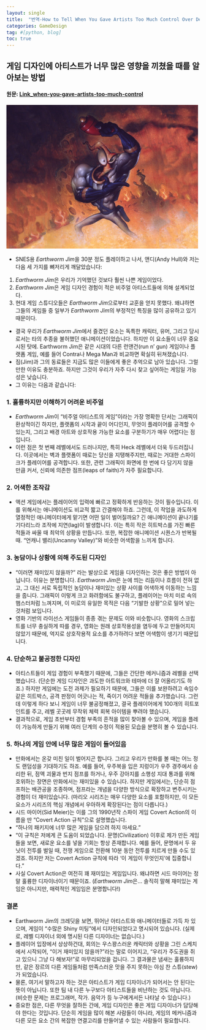 ```yaml
---
layout: single
title:  "번역-How to Tell When You Gave Artists Too Much Control Over Design"
categories: GameDesign
tag: #[python, blog] 
toc: true
---
```

## 게임 디자인에 아티스트가 너무 많은 영향을 끼쳤을 때를 알아보는 방법
#### 원문: [Link_when-you-gave-artists-too-much-control](https://makegames.tumblr.com/post/18591854565/how-to-tell-when-you-gave-artists-too-much-control)

![image](/images/Game02_01.jpg)

- SNES용 *Earthworm Jim*을 30분 정도 플레이하고 나서, 앤디(Andy Hull)와 저는 다음 세 가지를 뼈저리게 깨달았습니다:   
1.	*Earthworm Jim*은 우리가 기억했던 것보다 훨씬 나쁜 게임이었다.   
2.	*Earthworm Jim*은 게임 디자인 경험이 적은 비주얼 아티스트들에 의해 설계되었다.   
3.	현대 게임 스튜디오들은 *Earthworm Jim*으로부터 교훈을 얻지 못했다.
왜냐하면 그들의 게임들 중 일부가 *Earthworm Jim*의 부정적인 특징을 많이 공유하고 있기 때문이다.   
- 결국 우리가 *Earthworm Jim*에서 즐겼던 요소는 독특한 캐릭터, 유머, 그리고 당시로서는 타의 추종을 불허했던 애니메이션이었습니다. 하지만 이 요소들이 너무 중요시된 탓에. Earthworm Jim은 같은 시대의 다른 런앤건(run n’ gun) 게임이나 플랫폼 게임, 예를 들어 Contra나 Mega Man과 비교하면 확실히 뒤쳐졌습니다.   
- 짐(Jim)과 그의 동료들은 지금도 많은 이들에게 좋은 추억으로 남아 있습니다. 그럴 만한 이유도 충분하죠. 하지만 그것이 우리가 자주 다시 찾고 싶어하는 게임일 가능성은 낮습니다.   
- 그 이유는 다음과 같습니다:  

### 1. 훌륭하지만 이해하기 어려운 비주얼
- *Earthworm Jim*이 “비주얼 아티스트의 게임”이라는 가장 명확한 단서는 그래픽이 환상적이긴 하지만, 플랫폼의 시작과 끝이 어디인지, 무엇이 플레이어를 공격할 수 있는지, 그리고 배경 아트와 상호작용 가능한 요소를 구분하기가 매우 어렵다는 점입니다.   
- 이런 점은 첫 번째 레벨에서도 드러나지만, 특히 Heck 레벨에서 더욱 두드러집니다. 이곳에서는 벽과 플랫폼이 때로는 당신을 지탱해주지만, 때로는 거대한 스파이크가 플레이어를 공격합니다. 또한, 관련 그래픽이 화면에 한 번에 다 담기지 않을 만큼 커서, 신뢰에 의존한 점프(leaps of faith)가 자주 필요합니다.   

### 2. 어색한 조작감
-  액션 게임에서는 플레이어의 입력에 빠르고 정확하게 반응하는 것이 필수입니다. 이를 위해서는 애니메이션도 비교적 짧고 간결해야 하죠. 그런데, 이 작업을 과도하게 열정적인 애니메이터에게 맡기면 어떤 일이 벌어질까요? 긴 애니메이션이 끝나기를 기다리느라 조작에 지연(lag)이 발생합니다. 이는 특히 작은 히트박스를 가진 빠른 적들과 싸울 때 최악의 상황을 만듭니다. 또한, 복잡한 애니메이션 시퀀스가 반복될 때. “언캐니 밸리(Uncanny Valley)”와 비슷한 어색함을 느끼게 합니다.   

### 3. 농담이나 상황에 의해 주도된 디자인
-  “이러면 재미있지 않을까?” 라는 발상으로 게임을 디자인하는 것은 좋은 방법이 아닙니다. 이유는 분명합니다. *Earthworm Jim*은 눈에 띄는 리듬이나 흐름이 전혀 없고, 그 대신 서로 독립적인 농담이나 재미있는 상황 사이를 어색하게 이동하는 느낌을 줍니다. 그래픽이 이렇게 크고 화려함에도 불구하고, 플레이어는 마치 미로 속의 햄스터처럼 느껴지며, 이 미로의 유일한 목적은 다음 “기발한 상황”으로 밀어 넣는 것처럼 보입니다.   
- 영화 기반의 라이선스 게임들이 종종 겪는 문제도 이와 비슷합니다. 영화의 스크립트를 너무 충실하게 따를 경우, 영화는 원래 상호작용성을 염두에 두고 만들어지지 않았기 때문에, 억지로 상호작용적 요소를 추가하려다 보면 어색함이 생기기 때문입니다.   

### 4. 단순하고 불공정한 디자인
-  아티스트들이 게임 경험이 부족했기 때문에, 그들은 간단한 메커니즘과 레벨을 선택했습니다. (단순한 게임 디자인은 과도한 아트워크와 테마에 더 잘 어올리기도 하죠.) 하지만 게임에는 도전 과제가 필요하기 때문에, 그들은 이를 보완하려고 속임수 같은 히트박스, 공격 판정이 어긋나는 적, 죽이기 어려운 적들을 추가했습니다. 그런데 이렇게 하다 보니 게임이 너무 불공정해졌고, 결국 플레이어에게 100개의 히트포인트를 주고, 레벨 곳곳레 무작위 체력 회복 아이템을 뿌려야 했습니다.   
- 결과적으로, 게임 초반부터 경험 부족의 흔적을 많이 찾아볼 수 있으며, 게임을 플레이 가능하게 만들기 위해 여러 단계의 수정이 적용된 모습을 분명히 볼 수 있습니다.   

### 5. 하나의 게임 안에 너무 많은 게임이 들어있음
- 만화에서는 온갖 미친 일이 벌어지곤 합니다. 그리고 우리가 만화를 볼 때는 어느 정도 랜덤성을 기대하기도 하죠. 예를 들어, 우주복을 입은 지렁이가 우주 경주에서 승리한 뒤, 점액 괴물과 번지 점프를 하거나, 우주 강아지를 소행성 지대 통과를 위해 호위하는 장면은 만화에서는 재미있을 수 있습니다. 하지만 게임에서는, 단순히 점프하는 배관공을 조종하며, 점프라는 개념을 다양한 방식으로 확장하고 변주시키는 경험이 더 재미있습니다. (마리오 시리즈는 매우 다양한 요소를 포함하지만, 이 모든 요소가 시리즈의 핵심 개념에서 우아하게 확장된다는 점이 다릅니다.)   
- 시드 마이어(Sid Meier)는 이를 그의 1990년작 스파이 게임 Covert Action의 이름을 딴 “Covert Action 규칙”으로 설명했습니다.   
- “하나의 패키지에 너무 많은 게임을 담으려 하지 마세요.”   
- “이 규칙은 저에게 큰 도움이 되었습니다. 문명(Civilization) 이후로 제가 만든 게임들을 보면, 새로운 요소를 넣을 기회는 항상 존재합니다. 예를 들어, 문명에서 두 유닛이 전투를 벌일 때, 전쟁 게임으로 전환해 10분 동안 전투를 치르게 만들 수도 있겠죠. 하지만 저는 Covert Action 규칙에 따라 ‘이 게임이 무엇인지’에 집중합니다.”   
- 사실 Covert Action은 여전히 꽤 재미있는 게임입니다. 왜냐하면 시드 마이어는 정말 훌륭한 디자이너이기 때문이죠. (*Earthworm Jim*은… 솔직히 말해 재미있는 게임은 아니지만, 매력적인 게임임은 분명합니다!)   

### 결론 
- Earthworm Jim의 크레딧을 보면, 뛰어난 아티스트와 애니메이터들로 가득 차 있으며, 게임이 “수많은 Shiny 미팅”에서 디자인되었다고 명시되어 있습니다. (실제로, 레벨 디자이너 외에 명시된 다른 디자이너는 없습니다.)   
- 플레이어 입장에서 상상하건대, 회의는 우스꽝스러운 캐릭터와 상황을 그린 스케치에서 시작되어, “이거 재미있지 않을까?”라는 말로 이어지고, “우리가 주도권을 쥐고 있으니 그냥 다 해보자!”로 마무리되었을 겁니다. 그 결과물은 냄새는 훌륭하지만, 같은 장르의 다른 게임들처럼 만족스러운 맛을 주지 못하는 야심 찬 스튜(stew)가 되었습니다.   
- 물론, 여기서 말하고자 하는 것은 아티스트가 게임 디자이너가 되어서는 안 된다는 뜻이 아닙니다. 또한 팀 내 다른 누구보다 아티스트들을 비난하는 것도 아닙니다. (비슷한 문제는 프로그래머, 작가. 음악가 등 누구에게서든 나타날 수 있습니다.)   
- 중요한 점은, 다른 무엇을 잘하든 간에, 게임 디자인은 좋은 게임 디자이너가 담당해야 한다는 것입니다. 단순히 게임을 많이 해본 사람들이 아니라, 게임의 메커니즘과 다른 모든 요소 간의 복잡한 연결고리를 만들어낼 수 있는 사람들이 필요합니다. 
